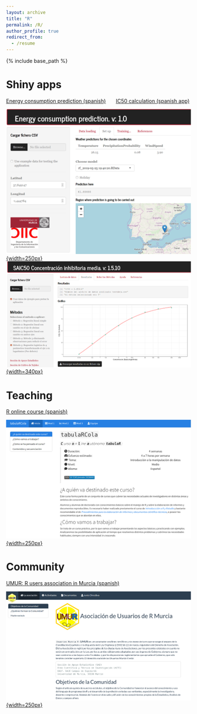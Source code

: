 ```yaml
---
layout: archive
title: "R"
permalink: /R/
author_profile: true
redirect_from:
  - /resume
---
```


{% include base_path %}



Shiny apps
======

[Energy consumption prediction (spanish)](http://gauss.inf.um.es:8080/predCONS/) &nbsp; &nbsp; &nbsp; [IC50 calculation (spanish app)](http://gauss.inf.um.es:8080/IC50/)


[![Energy consumption prediction (spanish)](../images/ecp.png){width=250px}](http://gauss.inf.um.es:8080/predCONS/) &nbsp; &nbsp; &nbsp; &nbsp; [![IC50 calculation (spanish app)](../images/saic50.png){width=340px}](http://gauss.inf.um.es:8080/IC50/)

Teaching
======
[R online course (spanish)](http://gauss.inf.um.es/tabular/)

[![R online course (spanish)](../images/tabular.png){width=250px}](http://gauss.inf.um.es/tabular/)  


Community
======
[UMUR: R users association in Murcia (spanish)](http://gauss.inf.um.es/umur/)

[![UMUR: R users association in Murcia (spanish)](../images/umur.png){width=250px}](http://gauss.inf.um.es/umur/)  
